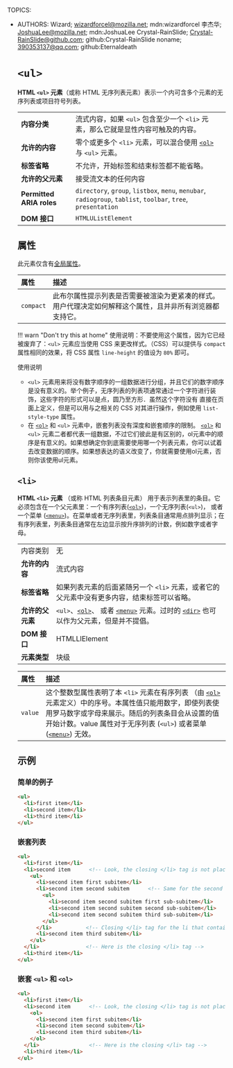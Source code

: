 TOPICS: <ul>
        <li>
AUTHORS: Wizard; wizardforcel@mozilla.net; mdn:wizardforcel
         李杰华; JoshuaLee@mozilla.net; mdn:JoshuaLee
         Crystal-RainSlide; Crystal-RainSlide@github.com; github:Crystal-RainSlide
         noname; 390353137@qq.com; github:Eternaldeath

# `<ul>`

**HTML `<ul>` 元素**（或称 HTML 无序列表元素）表示一个内可含多个元素的无序列表或项目符号列表。

|  |  |
| :-- | :-- |
| **内容分类** | 流式内容，如果 `<ul>` 包含至少一个 `<li>` 元素，那么它就是显性内容可触及的内容。|
| **允许的内容** | 零个或更多个 `<li>` 元素，可以混合使用 [`<ol>`](/zh-hans/webfrontend/<ol>) 与 `<ul>` 元素。|
| **标签省略** | 不允许，开始标签和结束标签都不能省略。|
| **允许的父元素** | 接受流文本的任何内容 |
| **Permitted ARIA roles** | `directory`, `group`, `listbox`, `menu`, `menubar`, `radiogroup`, `tablist`, `toolbar`, `tree`, `presentation` |
| **DOM 接口** | `HTMLUListElement` |

## 属性

此元素仅含有[全局属性](/zh-hans/webfrontend/HTML_Global_Attributes)。

| 属性 | 描述 |
| :-- | :-- |
| `compact` |  此布尔属性提示列表是否需要被渲染为更紧凑的样式。用户代理决定如何解释这个属性，且并非所有浏览器都支持它。|

!!! warn "Don't try this at home"
    使用说明：不要使用这个属性，因为它已经被废弃了：`<ul>` 元素应当使用 CSS 来更改样式。（CSS）可以提供与 `compact` 属性相同的效果，将  CSS
    属性 `line-height` 的值设为 `80%` 即可。

使用说明

- `<ul>` 元素用来将没有数字顺序的一组数据进行分组，并且它们的数字顺序是没有意义的。举个例子，无序列表的列表项通常通过一个字符进行装饰，这些字符的形式可以是点，圆乃至方形．虽然这个字符没有
直接在页面上定义，但是可以用与之相关的 CSS 对其进行操作，例如使用 `list-style-type` 属性。
- 在 [`<ol>`](/zh-hans/webfrontend/<ol>) 和 `<ul>` 元素中，嵌套列表没有深度和嵌套顺序的限制。
[`<ol>`](/zh-hans/webfrontend/<ol>) 和 `<ul>` 元素二者都代表一组数据，不过它们彼此是有区别的，ol元素中的顺序是有意义的。如果想确定你到底需要使用哪一个列表元素，你可以试着去改变数据的顺序。如果想表达的语义改变了，你就需要使用ol元素，否则你该使用ul元素。

## `<li>`

**HTML `<li>` 元素** （或称 HTML 列表条目元素） 用于表示列表里的条目。它必须包含在一个父元素里：一个有序列表([`<ol>`](/zh-hans/webfrontend/<ol>))，一个无序列表(`<ul>`)，
或者一个菜单 ([`<menu>`](/zh-hans/webfrontend/<menu>))。在菜单或者无序列表里，列表条目通常用点排列显示；在有序列表里，列表条目通常在左边显示按升序排列的计数，例如数字或者字母。

|  |  |
| :-- | :-- |
| 内容类别 | 无 |
| **允许的内容** | 流式内容 |
| **标签省略** | 如果列表元素的后面紧随另一个 `<li>` 元素，或者它的父元素中没有更多内容，结束标签可以省略。|
| **允许的父元素** | `<ul>`、[`<ol>`](/zh-hans/webfrontend/<ol>)、 或者 [`<menu>`](/zh-hans/webfrontend/<menu>) 元素。过时的 [`<dir>`](/zh-hans/webfrontend/<dir>) 也可以作为父元素，但是并不提倡。|
| **DOM 接口** | HTMLLIElement |
| **元素类型** | 块级 |

| 属性 | 描述 |
| :-- | :-- |
| `value` | 这个整数型属性表明了本 `<li>` 元素在有序列表 （由 [`<ol>`](/zh-hans/webfrontend/<ol>) 元素定义）中的序号。本属性值只能用数字，即使列表使用罗马数字或字母来展示。随后的列表条目会从设置的值开始计数。value 属性对于无序列表 (`<ul>`) 或者菜单 ([`<menu>`](/zh-hans/webfrontend/<menu>)) 无效。|

## 示例

### 简单的例子

```html
<ul>
  <li>first item</li>
  <li>second item</li>
  <li>third item</li>
</ul>
```

### 嵌套列表

```html
<ul>
  <li>first item</li>
  <li>second item      <!-- Look, the closing </li> tag is not placed here! -->
    <ul>
      <li>second item first subitem</li>
      <li>second item second subitem      <!-- Same for the second nested unordered list! -->
        <ul>
          <li>second item second subitem first sub-subitem</li>
          <li>second item second subitem second sub-subitem</li>
          <li>second item second subitem third sub-subitem</li>
        </ul>
      </li>           <!-- Closing </li> tag for the li that contains the third unordered list -->
      <li>second item third subitem</li>
    </ul>
  </li>               <!-- Here is the closing </li> tag -->
  <li>third item</li>
</ul>
```

### 嵌套 `<ul>` 和 `<ol>`

```html
<ul>
  <li>first item</li>
  <li>second item      <!-- Look, the closing </li> tag is not placed here! -->
    <ol>
      <li>second item first subitem</li>
      <li>second item second subitem</li>
      <li>second item third subitem</li>
    </ol>
  </li>                <!-- Here is the closing </li> tag -->
  <li>third item</li>
</ul>
```
